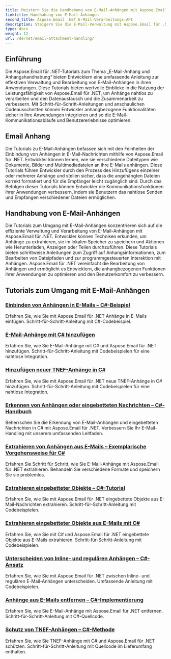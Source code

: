 ```yaml
---
title: Meistern Sie die Handhabung von E-Mail-Anhängen mit Aspose.Email für .NET
linktitle: Handhabung von E-Mail-Anhängen
second_title: Aspose.Email .NET E-Mail-Verarbeitungs-API
description: Steigern Sie die E-Mail-Verwaltung mit Aspose.Email für .NET-Tutorials. Erfahren Sie mehr über optimierte Verarbeitung, Analyse und datengesteuerte Erkenntnisse. Schritt-für-Schritt-Anleitung bereitgestellt.
type: docs
weight: 12
url: /de/net/email-attachment-handling/
---
```

## Einführung

Die Aspose.Email für .NET-Tutorials zum Thema „E-Mail-Anhang und Anhangshandhabung“ bieten Entwicklern eine umfassende Anleitung zur effektiven Verwaltung und Bearbeitung von E-Mail-Anhängen in ihren Anwendungen. Diese Tutorials bieten wertvolle Einblicke in die Nutzung der Leistungsfähigkeit von Aspose.Email für .NET, um Anhänge nahtlos zu verarbeiten und den Datenaustausch und die Zusammenarbeit zu verbessern. Mit Schritt-für-Schritt-Anleitungen und anschaulichen Codeausschnitten können Entwickler anhangbezogene Funktionalitäten sicher in ihre Anwendungen integrieren und so die E-Mail-Kommunikationsabläufe und Benutzererlebnisse optimieren.

## Email Anhang

Die Tutorials zu E-Mail-Anhängen befassen sich mit den Feinheiten der Einbindung von Anhängen in E-Mail-Nachrichten mithilfe von Aspose.Email für .NET. Entwickler können lernen, wie sie verschiedene Dateitypen wie Dokumente, Bilder und Multimediadateien an ihre E-Mails anhängen. Diese Tutorials führen Entwickler durch den Prozess des Hinzufügens einzelner oder mehrerer Anhänge und stellen sicher, dass die angehängten Dateien korrekt formatiert und für die Empfänger leicht zugänglich sind. Durch das Befolgen dieser Tutorials können Entwickler die Kommunikationsfunktionen ihrer Anwendungen verbessern, indem sie Benutzern das nahtlose Senden und Empfangen verschiedener Dateien ermöglichen.

## Handhabung von E-Mail-Anhängen

Die Tutorials zum Umgang mit E-Mail-Anhängen konzentrieren sich auf die effiziente Verwaltung und Verarbeitung von E-Mail-Anhängen mit Aspose.Email für .NET. Entwickler können Techniken erkunden, um Anhänge zu extrahieren, sie im lokalen Speicher zu speichern und Aktionen wie Herunterladen, Anzeigen oder Teilen durchzuführen. Diese Tutorials bieten schrittweise Anleitungen zum Zugriff auf Anhangsinformationen, zum Bearbeiten von Dateipfaden und zur programmgesteuerten Interaktion mit Anhängen. Aspose.Email für .NET vereinfacht die Bearbeitung von Anhängen und ermöglicht es Entwicklern, die anhangbezogenen Funktionen ihrer Anwendungen zu optimieren und den Benutzerkomfort zu verbessern.

## Tutorials zum Umgang mit E-Mail-Anhängen
### [Einbinden von Anhängen in E-Mails – C#-Beispiel](./including-attachments-in-email-csharp-example/)
Erfahren Sie, wie Sie mit Aspose.Email für .NET Anhänge in E-Mails einfügen. Schritt-für-Schritt-Anleitung mit C#-Codebeispiel.
### [E-Mail-Anhänge mit C# hinzufügen](./adding-email-attachments-using-csharp/)
Erfahren Sie, wie Sie E-Mail-Anhänge mit C# und Aspose.Email für .NET hinzufügen. Schritt-für-Schritt-Anleitung mit Codebeispielen für eine nahtlose Integration.
### [Hinzufügen neuer TNEF-Anhänge in C#](./adding-new-tnef-attachments-in-csharp/)
Erfahren Sie, wie Sie mit Aspose.Email für .NET neue TNEF-Anhänge in C# hinzufügen. Schritt-für-Schritt-Anleitung mit Codebeispielen für eine nahtlose Integration.
### [Erkennen von Anhängen oder eingebetteten Nachrichten – C#-Handbuch](./detecting-attachment-or-embedded-message-csharp-guide/)
Beherrschen Sie die Erkennung von E-Mail-Anhängen und eingebetteten Nachrichten in C# mit Aspose.Email für .NET. Verbessern Sie Ihr E-Mail-Handling mit unserem umfassenden Leitfaden.
### [Extrahieren von Anhängen aus E-Mails – Exemplarische Vorgehensweise für C#](./extracting-attachments-from-email-csharp-walkthrough/)
Erfahren Sie Schritt für Schritt, wie Sie E-Mail-Anhänge mit Aspose.Email für .NET extrahieren. Behandeln Sie verschiedene Formate und speichern Sie sie problemlos.
### [Extrahieren eingebetteter Objekte – C#-Tutorial](./extracting-embedded-objects-csharp-tutorial/)
Erfahren Sie, wie Sie mit Aspose.Email für .NET eingebettete Objekte aus E-Mail-Nachrichten extrahieren. Schritt-für-Schritt-Anleitung mit Codebeispielen.
### [Extrahieren eingebetteter Objekte aus E-Mails mit C#](./extracting-embedded-objects-from-email-with-csharp/)
Erfahren Sie, wie Sie mit C# und Aspose.Email für .NET eingebettete Objekte aus E-Mails extrahieren. Schritt-für-Schritt-Anleitung mit Codebeispielen.
### [Unterscheiden von Inline- und regulären Anhängen – C#-Ansatz](./differentiating-inline-and-regular-attachments-csharp-approach/)
Erfahren Sie, wie Sie mit Aspose.Email für .NET zwischen Inline- und regulären E-Mail-Anhängen unterscheiden. Umfassende Anleitung mit Codebeispielen.
### [Anhänge aus E-Mails entfernen – C#-Implementierung](./removing-attachments-from-emails-csharp-implementation/)
Erfahren Sie, wie Sie E-Mail-Anhänge mit Aspose.Email für .NET entfernen. Schritt-für-Schritt-Anleitung mit C#-Quellcode.
### [Schutz von TNEF-Anhängen – C#-Methode](./safeguarding-tnef-attachments-csharp-method/)
Erfahren Sie, wie Sie TNEF-Anhänge mit C# und Aspose.Email für .NET schützen. Schritt-für-Schritt-Anleitung mit Quellcode im Lieferumfang enthalten.